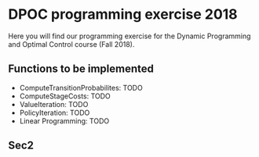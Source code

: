 # DPOC programming exercise 2018

Here you will find our programming exercise for the Dynamic Programming and Optimal Control course (Fall 2018).

## Functions to be implemented

* ComputeTransitionProbabilites: TODO
* ComputeStageCosts: TODO
* ValueIteration: TODO
* PolicyIteration: TODO
* Linear Programming: TODO

## Sec2
